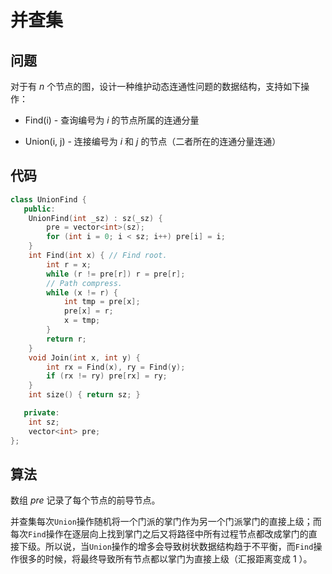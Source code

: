 # 并查集

## 问题
对于有 $n$ 个节点的图，设计一种维护动态连通性问题的数据结构，支持如下操作：

* Find(i) - 查询编号为 $i$ 的节点所属的连通分量

* Union(i, j) - 连接编号为 $i$ 和 $j$ 的节点（二者所在的连通分量连通）


## 代码
```cpp
class UnionFind {
   public:
    UnionFind(int _sz) : sz(_sz) {
        pre = vector<int>(sz);
        for (int i = 0; i < sz; i++) pre[i] = i;
    }
    int Find(int x) { // Find root.
        int r = x;
        while (r != pre[r]) r = pre[r];
        // Path compress.
        while (x != r) {
            int tmp = pre[x];
            pre[x] = r;
            x = tmp;
        }
        return r;
    }
    void Join(int x, int y) {
        int rx = Find(x), ry = Find(y);
        if (rx != ry) pre[rx] = ry;
    }
    int size() { return sz; }

   private:
    int sz;
    vector<int> pre;
};
```


## 算法

数组 $pre$ 记录了每个节点的前导节点。

并查集每次`Union`操作随机将一个门派的掌门作为另一个门派掌门的直接上级；而每次`Find`操作在逐层向上找到掌门之后又将路径中所有过程节点都改成掌门的直接下级。所以说，当`Union`操作的增多会导致树状数据结构趋于不平衡，而`Find`操作很多的时候，将最终导致所有节点都以掌门为直接上级（汇报距离变成 $1$ ）。 